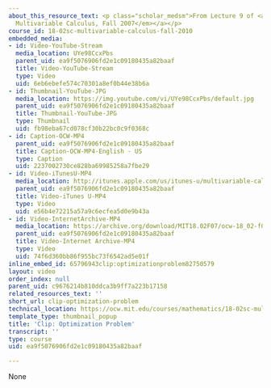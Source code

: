 ```yaml
---
about_this_resource_text: <p class="scholar_medsm">From Lecture 9 of <a href="http://ocw.mit.edu/courses/mathematics/18-02-multivariable-calculus-fall-2007/video-lectures/"><em>18.02
  Multivariable Calculus, Fall 2007</em></a></p>
course_id: 18-02sc-multivariable-calculus-fall-2010
embedded_media:
- id: Video-YouTube-Stream
  media_location: UYe98CcxPbs
  parent_uid: ea9f5076906fd2e1c09180435a82baaf
  title: Video-YouTube-Stream
  type: Video
  uid: 6eb6ebefe574c70301a8ef0b44e38b6a
- id: Thumbnail-YouTube-JPG
  media_location: https://img.youtube.com/vi/UYe98CcxPbs/default.jpg
  parent_uid: ea9f5076906fd2e1c09180435a82baaf
  title: Thumbnail-YouTube-JPG
  type: Thumbnail
  uid: fb98eba67cd078cf30b22bc0c9f0368c
- id: Caption-OCW-MP4
  parent_uid: ea9f5076906fd2e1c09180435a82baaf
  title: Caption-OCW-MP4-English - US
  type: Caption
  uid: 2237002730ce828ba69985258a7fbe29
- id: Video-iTunesU-MP4
  media_location: http://itunes.apple.com/us/itunes-u/multivariable-calculus-spring/id354869122
  parent_uid: ea9f5076906fd2e1c09180435a82baaf
  title: Video-iTunes U-MP4
  type: Video
  uid: e56b4e72215a57a9c6ecfea5d0e9b43a
- id: Video-InternetArchive-MP4
  media_location: https://archive.org/download/MIT18.02F07/ocw-18_02-f07-lec09_300k.mp4
  parent_uid: ea9f5076906fd2e1c09180435a82baaf
  title: Video-Internet Archive-MP4
  type: Video
  uid: 74f6d360bb86f955bc73f6542ad5e01f
inline_embed_id: 65796943clip:optimizationproblem82750579
layout: video
order_index: null
parent_uid: c9676214b810ddca3b9ff7a223b17158
related_resources_text: ''
short_url: clip-optimization-problem
technical_location: https://ocw.mit.edu/courses/mathematics/18-02sc-multivariable-calculus-fall-2010/2.-partial-derivatives/part-a-functions-of-two-variables-tangent-approximation-and-optimization/session-28-optimization-problems/clip-optimization-problem
template_type: thumbnail_popup
title: 'Clip: Optimization Problem'
transcript: ''
type: course
uid: ea9f5076906fd2e1c09180435a82baaf

---
```

None